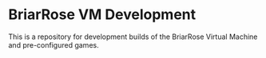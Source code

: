 # BriarRose VM Development

This is a repository for development builds of the BriarRose Virtual Machine and pre-configured games.
